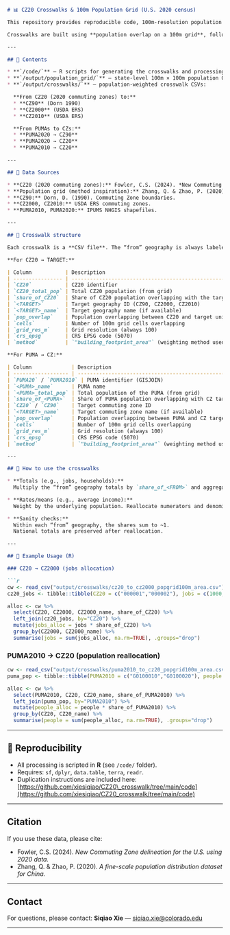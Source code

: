 
````markdown
# 📊 CZ20 Crosswalks & 100m Population Grid (U.S. 2020 census)

This repository provides reproducible code, 100m-resolution population grids (2020 census), and **population-weighted crosswalks** linking modern geographies with legacy standards.

Crosswalks are built using **population overlap on a 100m grid**, following Zhang & Zhao (2020).

---

## 📂 Contents

* **`/code/`** — R scripts for generating the crosswalks and processing the population grid  
* **`/output/population_grid/`** — state-level 100m × 100m population GeoTIFFs (EPSG:5070)  
* **`/output/crosswalks/`** — population-weighted crosswalk CSVs:

  **From CZ20 (2020 commuting zones) to:**
  * **CZ90** (Dorn 1990)  
  * **CZ2000** (USDA ERS)  
  * **CZ2010** (USDA ERS)  

  **From PUMAs to CZs:**
  * **PUMA2020 → CZ90**  
  * **PUMA2020 → CZ20**  
  * **PUMA2010 → CZ20**  

---

## 🧾 Data Sources

* **CZ20 (2020 commuting zones):** Fowler, C.S. (2024). *New Commuting Zone delineation for the U.S. using 2020 data.* [https://doi.org/10.17605/OSF.IO/J256U](https://doi.org/10.17605/OSF.IO/J256U)  
* **Population grid (method inspiration):** Zhang, Q. & Zhao, P. (2020). *A fine-scale population distribution dataset for China.* *Big Earth Data, 4(2): 123–139.* [https://doi.org/10.1080/20964471.2020.1776200](https://doi.org/10.1080/20964471.2020.1776200)  
* **CZ90:** Dorn, D. (1990). Commuting Zone boundaries.  
* **CZ2000, CZ2010:** USDA ERS commuting zones.  
* **PUMA2010, PUMA2020:** IPUMS NHGIS shapefiles.  

---

## 📐 Crosswalk structure

Each crosswalk is a **CSV file**. The “from” geography is always labeled in the totals/share columns.

**For CZ20 → TARGET:**

| Column           | Description                                                    |
| ---------------- | -------------------------------------------------------------- |
| `CZ20`           | CZ20 identifier                                                |
| `CZ20_total_pop` | Total CZ20 population (from grid)                              |
| `share_of_CZ20`  | Share of CZ20 population overlapping with the target geography |
| `<TARGET>`       | Target geography ID (CZ90, CZ2000, CZ2010)                     |
| `<TARGET>_name`  | Target geography name (if available)                           |
| `pop_overlap`    | Population overlapping between CZ20 and target unit            |
| `cells`          | Number of 100m grid cells overlapping                          |
| `grid_res_m`     | Grid resolution (always 100)                                   |
| `crs_epsg`       | CRS EPSG code (5070)                                           |
| `method`         | `"building_footprint_area"` (weighting method used)            |

**For PUMA → CZ:**

| Column             | Description                                         |
| ------------------ | --------------------------------------------------- |
| `PUMA20` / `PUMA2010` | PUMA identifier (GISJOIN)                         |
| `<PUMA>_name`      | PUMA name                                           |
| `<PUMA>_total_pop` | Total population of the PUMA (from grid)            |
| `share_of_<PUMA>`  | Share of PUMA population overlapping with CZ targetalso named as (afactor) |
| `CZ20` / `CZ90`    | Target commuting zone ID                            |
| `<TARGET>_name`    | Target commuting zone name (if available)           |
| `pop_overlap`      | Population overlapping between PUMA and CZ target   |
| `cells`            | Number of 100m grid cells overlapping               |
| `grid_res_m`       | Grid resolution (always 100)                        |
| `crs_epsg`         | CRS EPSG code (5070)                                |
| `method`           | `"building_footprint_area"` (weighting method used) |

---

## 🧮 How to use the crosswalks

* **Totals (e.g., jobs, households):**  
  Multiply the “from” geography totals by `share_of_<FROM>` and aggregate by the target geography.  

* **Rates/means (e.g., average income):**  
  Weight by the underlying population. Reallocate numerators and denominators separately, then recompute rates.  

* **Sanity checks:**  
  Within each “from” geography, the shares sum to ~1.  
  National totals are preserved after reallocation.  

---

## 🚀 Example Usage (R)

### CZ20 → CZ2000 (jobs allocation)

```r
cw <- read_csv("output/crosswalks/cz20_to_cz2000_popgrid100m_area.csv")
cz20_jobs <- tibble::tibble(CZ20 = c("000001","000002"), jobs = c(1000, 1500))

alloc <- cw %>%
  select(CZ20, CZ2000, CZ2000_name, share_of_CZ20) %>%
  left_join(cz20_jobs, by="CZ20") %>%
  mutate(jobs_alloc = jobs * share_of_CZ20) %>%
  group_by(CZ2000, CZ2000_name) %>%
  summarise(jobs = sum(jobs_alloc, na.rm=TRUE), .groups="drop")
````

### PUMA2010 → CZ20 (population reallocation)

```r
cw <- read_csv("output/crosswalks/puma2010_to_cz20_popgrid100m_area.csv")
puma_pop <- tibble::tibble(PUMA2010 = c("G0100010","G0100020"), people = c(4000, 7000))

alloc <- cw %>%
  select(PUMA2010, CZ20, CZ20_name, share_of_PUMA2010) %>%
  left_join(puma_pop, by="PUMA2010") %>%
  mutate(people_alloc = people * share_of_PUMA2010) %>%
  group_by(CZ20, CZ20_name) %>%
  summarise(people = sum(people_alloc, na.rm=TRUE), .groups="drop")
```

---

## 🔁 Reproducibility

* All processing is scripted in **R** (see `/code/` folder).
* Requires: `sf`, `dplyr`, `data.table`, `terra`, `readr`.
* Duplication instructions are included here:
  [https://github.com/xiesiqiao/CZ20\_crosswalk/tree/main/code](https://github.com/xiesiqiao/CZ20_crosswalk/tree/main/code)

---

## Citation

If you use these data, please cite:

* Fowler, C.S. (2024). *New Commuting Zone delineation for the U.S. using 2020 data.*
* Zhang, Q. & Zhao, P. (2020). *A fine-scale population distribution dataset for China.*

---

## Contact

For questions, please contact:
**Siqiao Xie** — [siqiao.xie@colorado.edu](mailto:siqiao.xie@colorado.edu)

---

```

